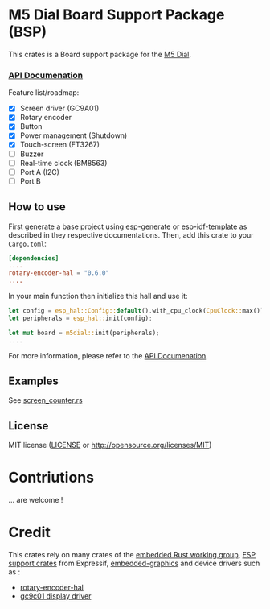 # M5 Dial Board Support Package (BSP)

This crates is a Board support package for the [M5 Dial](https://shop.m5stack.com/products/m5stack-dial-esp32-s3-smart-rotary-knob-w-1-28-round-touch-screen).

### [API Documenation](https://antoinezen.github.io/m5dial-bsp)

Feature list/roadmap:

 - [X] Screen driver (GC9A01)
 - [X] Rotary encoder
 - [X] Button
 - [X] Power management (Shutdown)
 - [X] Touch-screen (FT3267)
 - [ ] Buzzer
 - [ ] Real-time clock (BM8563)
 - [ ] Port A (I2C)
 - [ ] Port B

## How to use

First generate a base project using [esp-generate](https://github.com/esp-rs/esp-generate) or [esp-idf-template](https://github.com/esp-rs/esp-idf-template) as described in they respective documentations.
Then, add this crate to your `Cargo.toml`:

```toml
[dependencies]
....
rotary-encoder-hal = "0.6.0"
....
```

In your main function then initialize this hall and use it:

```rust
let config = esp_hal::Config::default().with_cpu_clock(CpuClock::max());
let peripherals = esp_hal::init(config);

let mut board = m5dial::init(peripherals);
....
```

For more information, please refer to the [API Documenation](https://antoinezen.github.io/m5dial-bsp).

## Examples

See [screen_counter.rs](examples/screen_counter.rs)

## License

MIT license ([LICENSE](LICENSE) or <http://opensource.org/licenses/MIT>)

# Contriutions

... are welcome !

# Credit

This crates rely on many crates of the [embedded Rust working group](https://github.com/rust-embedded/wg), [ESP support crates](https://github.com/esp-rs) from Expressif, [embedded-graphics](https://github.com/embedded-graphics) and device drivers such as :

 - [rotary-encoder-hal](https://crates.io/crates/rotary-encoder-hal)
 - [gc9c01 display driver](https://crates.io/crates/gc9a01-rs)
